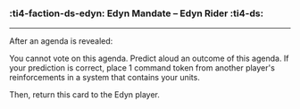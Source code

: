 ### :ti4-faction-ds-edyn: __Edyn Mandate – Edyn Rider__ :ti4-ds:

---
After an agenda is revealed:

You cannot vote on this agenda. 
Predict aloud an outcome of this agenda. 
If your prediction is correct, place 1 command token from another player's reinforcements in a system that contains your units.

Then, return this card to the Edyn player.